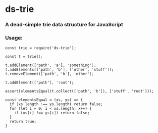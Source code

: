 # ds-trie

### A dead-simple trie data structure for JavaScript

### Usage:

```
const trie = require('ds-trie');

const t = trie();

t.addElement(['path', 'a'], 'something');
t.addElements(['path', 'b'], ['other', 'stuff']);
t.removeElement(['path', 'b'], 'other');

t.addElement(['path'], 'root');

assert(elementsEqual(t.collect(['path', 'b']), ['stuff', 'root']));

const elementsEqual = (xs, ys) => {
  if (xs.length !== ys.length) return false;
  for (let i = 0; i < xs.length; x++) {
    if (xs[i] !== ys[i]) return false;
  }
  return true;
}
```

